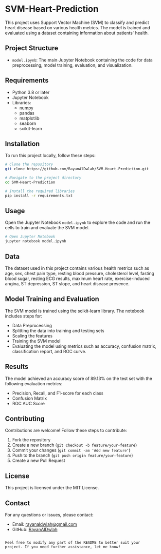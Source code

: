 # SVM-Heart-Prediction

This project uses Support Vector Machine (SVM) to classify and predict heart disease based on various health metrics. The model is trained and evaluated using a dataset containing information about patients' health.

## Project Structure

- `model.ipynb`: The main Jupyter Notebook containing the code for data preprocessing, model training, evaluation, and visualization.

## Requirements

- Python 3.8 or later
- Jupyter Notebook
- Libraries:
  - numpy
  - pandas
  - matplotlib
  - seaborn
  - scikit-learn

## Installation

To run this project locally, follow these steps:

```bash
# Clone the repository
git clone https://github.com/RayanAlDwlah/SVM-Heart-Prediction.git

# Navigate to the project directory
cd SVM-Heart-Prediction

# Install the required libraries
pip install -r requirements.txt
```

## Usage

Open the Jupyter Notebook `model.ipynb` to explore the code and run the cells to train and evaluate the SVM model.

```bash
# Open Jupyter Notebook
jupyter notebook model.ipynb
```

## Data

The dataset used in this project contains various health metrics such as age, sex, chest pain type, resting blood pressure, cholesterol level, fasting blood sugar, resting ECG results, maximum heart rate, exercise-induced angina, ST depression, ST slope, and heart disease presence.

## Model Training and Evaluation

The SVM model is trained using the scikit-learn library. The notebook includes steps for:

- Data Preprocessing
- Splitting the data into training and testing sets
- Scaling the features
- Training the SVM model
- Evaluating the model using metrics such as accuracy, confusion matrix, classification report, and ROC curve.

## Results

The model achieved an accuracy score of 89.13% on the test set with the following evaluation metrics:

- Precision, Recall, and F1-score for each class
- Confusion Matrix
- ROC AUC Score

## Contributing

Contributions are welcome! Follow these steps to contribute:

1. Fork the repository
2. Create a new branch (`git checkout -b feature/your-feature`)
3. Commit your changes (`git commit -am 'Add new feature'`)
4. Push to the branch (`git push origin feature/your-feature`)
5. Create a new Pull Request

## License

This project is licensed under the MIT License.

## Contact

For any questions or issues, please contact:

- Email: rayanaldwlah@gmail.com
- GitHub: [RayanAlDwlah](https://github.com/RayanAlDwlah)
```

Feel free to modify any part of the README to better suit your project. If you need further assistance, let me know!
